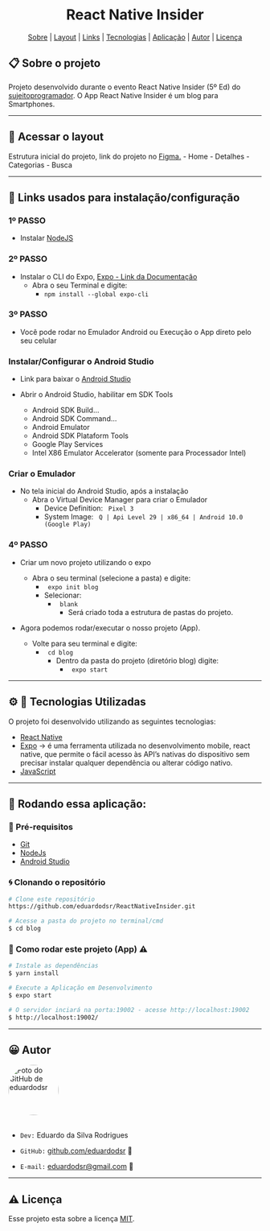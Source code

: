 <h1  align="center"> React Native Insider</h1>

<p  align="center"> 
    <a  href="#sobre">Sobre</a> | 
    <a  href="#layout">Layout</a> | 
    <a  href="#links">Links</a> | 
    <a  href="#techs">Tecnologias</a> | 
    <a  href="#aplicacao">Aplicação</a> | 
    <a  href="#autor">Autor</a> | 
    <a  href="#licenca">Licença</a> 
</p>


<h2  id="sobre"> 📋 Sobre o projeto</h2>

Projeto desenvolvido durante o evento React Native Insider (5º Ed) do [sujeitoprogramador](https://sujeitoprogramador.com/).
O App React Native Insider é um blog para Smartphones. 

---
  
<h2  id="layout"> 🎨 Acessar o layout </h2>

Estrutura inicial do projeto, link do projeto no [Figma.](https://www.figma.com/file/Hgb3JJjhfuG5zMXwjC72o4/React-Native-Insider-5)
    - Home
    - Detalhes
    - Categorias
    - Busca

---

<h2  id="links"> 🔗 Links usados para instalação/configuração</h2>

### 1º PASSO

- Instalar [NodeJS](https://nodejs.org/en/)


### 2º PASSO

- Instalar o CLI do Expo, [Expo - Link da Documentação](https://docs.expo.dev/versions/latest/)
  - Abra o seu Terminal e digite:
    - <code>npm install --global expo-cli</code>


### 3º PASSO

- Você pode rodar no Emulador Android ou Execução o App direto pelo seu celular

### Instalar/Configurar o Android Studio 

- Link para baixar o [Android Studio](https://developer.android.com/studio)

- Abrir o Android Studio, habilitar em SDK Tools
  - Android SDK Build...
  - Android SDK Command...
  - Android Emulator
  - Android SDK Plataform Tools
  - Google Play Services
  - Intel X86 Emulator Accelerator (somente para Processador Intel)

### Criar o Emulador

- No tela inicial do Android Studio, após a instalação
  - Abra o Virtual Device Manager para criar o Emulador
    - Device Definition: <code> Pixel 3 </code>
    - System Image: <code> Q | Api Level 29 | x86_64 | Android 10.0 (Google Play) </code>


### 4º PASSO

- Criar um novo projeto utilizando o expo
  - Abra o seu terminal (selecione a pasta) e digite:
    - <code> expo init blog </code>
    - Selecionar:
      -  <code> blank </code>
         -  Será criado toda a estrutura de pastas do projeto.

- Agora podemos rodar/executar o nosso projeto (App).
  - Volte para seu terminal e digite:
    - <code> cd blog </code>
      - Dentro da pasta do projeto (diretório blog) digite:
        - <code> expo start </code>


---


<h2  id="techs"> ⚙️ 🚀   Tecnologias Utilizadas </h2>

 
O projeto foi desenvolvido utilizando as seguintes tecnologias:

- [React Native](https://reactnative.dev)
- [Expo](https://expo.io) &rarr; é uma ferramenta utilizada no desenvolvimento mobile, react native, que permite o fácil acesso às API’s nativas do dispositivo sem precisar instalar qualquer dependência ou alterar código nativo.
- [JavaScript](https://developer.mozilla.org/pt-BR/docs/Web/JavaScript)
  
<!--
- [expo-clipboard](https://docs.expo.io/versions/latest/react-native/clipboard/)
- [react-native-slider](https://github.com/callstack/react-native-slider)
-->

---

<h2 id="aplicacao"> 🎲  Rodando essa aplicação: </h2>

### 📂 Pré-requisitos

- [Git](https://git-scm.com)
- [NodeJs](https://nodejs.org/en/)
- [Android Studio](https://developer.android.com/studio) 

### 🌀 Clonando o repositório

```bash
# Clone este repositório
https://github.com/eduardodsr/ReactNativeInsider.git

# Acesse a pasta do projeto no terminal/cmd
$ cd blog
```

### 📂 Como rodar este projeto (App) ⚠️

```bash
# Instale as dependências
$ yarn install

# Execute a Aplicação em Desenvolvimento
$ expo start 

# O servidor inciará na porta:19002 - acesse http://localhost:19002
$ http://localhost:19002/
```

---


<h2 id="autor"> 😀 Autor</h2>


<div align="rigth">
  <a href="https://github.com/eduardodsr">
   <img align="center" style="border-radius: 100%;" src="https://avatars.githubusercontent.com/u/66234125?s=400" width="100px;" alt="Foto do GitHub de eduardodsr"/>
  </a>
</div>

<br>

- `Dev:` Eduardo da Silva Rodrigues

- `GitHub:` [github.com/eduardodsr](https://www.github.com/eduardodsr) :link:

- `E-mail:` <eduardodsr@gmail.com> :email:

---

<h2  id="licenca"> ⚠️ Licença</h2>

Esse projeto esta sobre a licença [MIT]().
